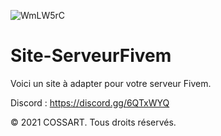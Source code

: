 ![WmLW5rC](https://user-images.githubusercontent.com/78325525/124687891-26304f80-ded6-11eb-9c00-63caa2ca814c.png)
# Site-ServeurFivem
Voici un site à adapter pour votre serveur Fivem.

Discord : https://discord.gg/6QTxWYQ

© 2021 COSSART. Tous droits réservés.
